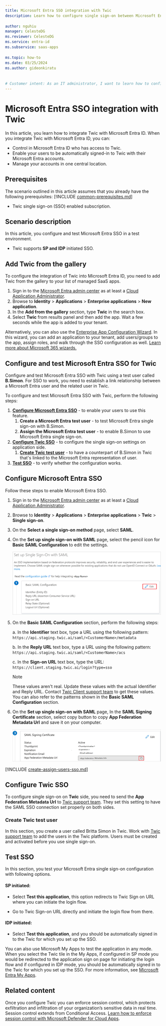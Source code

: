 ```yaml
---
title: Microsoft Entra SSO integration with Twic
description: Learn how to configure single sign-on between Microsoft Entra ID and Twic.

author: nguhiu
manager: CelesteDG
ms.reviewer: CelesteDG
ms.service: entra-id
ms.subservice: saas-apps

ms.topic: how-to
ms.date: 03/25/2024
ms.author: gideonkiratu


# Customer intent: As an IT administrator, I want to learn how to configure single sign-on between Microsoft Entra ID and Twic so that I can control who has access to Twic, enable automatic sign-in with Microsoft Entra accounts, and manage my accounts in one central location.
---
```


# Microsoft Entra SSO integration with Twic

In this article,  you learn how to integrate Twic with Microsoft Entra ID. When you integrate Twic with Microsoft Entra ID, you can:

* Control in Microsoft Entra ID who has access to Twic.
* Enable your users to be automatically signed-in to Twic with their Microsoft Entra accounts.
* Manage your accounts in one central location.

## Prerequisites
The scenario outlined in this article assumes that you already have the following prerequisites:
[!INCLUDE [common-prerequisites.md](~/identity/saas-apps/includes/common-prerequisites.md)]
* Twic single sign-on (SSO) enabled subscription.

## Scenario description

In this article,  you configure and test Microsoft Entra SSO in a test environment.

* Twic supports **SP and IDP** initiated SSO.

## Add Twic from the gallery

To configure the integration of Twic into Microsoft Entra ID, you need to add Twic from the gallery to your list of managed SaaS apps.

1. Sign in to the [Microsoft Entra admin center](https://entra.microsoft.com) as at least a [Cloud Application Administrator](~/identity/role-based-access-control/permissions-reference.md#cloud-application-administrator).
1. Browse to **Identity** > **Applications** > **Enterprise applications** > **New application**.
1. In the **Add from the gallery** section, type **Twic** in the search box.
1. Select **Twic** from results panel and then add the app. Wait a few seconds while the app is added to your tenant.

 Alternatively, you can also use the [Enterprise App Configuration Wizard](https://portal.office.com/AdminPortal/home?Q=Docs#/azureadappintegration). In this wizard, you can add an application to your tenant, add users/groups to the app, assign roles, and walk through the SSO configuration as well. [Learn more about Microsoft 365 wizards.](/microsoft-365/admin/misc/azure-ad-setup-guides)

<a name='configure-and-test-azure-ad-sso-for-twic'></a>

## Configure and test Microsoft Entra SSO for Twic

Configure and test Microsoft Entra SSO with Twic using a test user called **B.Simon**. For SSO to work, you need to establish a link relationship between a Microsoft Entra user and the related user in Twic.

To configure and test Microsoft Entra SSO with Twic, perform the following steps:

1. **[Configure Microsoft Entra SSO](#configure-azure-ad-sso)** - to enable your users to use this feature.
    1. **Create a Microsoft Entra test user** - to test Microsoft Entra single sign-on with B.Simon.
    1. **Assign the Microsoft Entra test user** - to enable B.Simon to use Microsoft Entra single sign-on.
1. **[Configure Twic SSO](#configure-twic-sso)** - to configure the single sign-on settings on application side.
    1. **[Create Twic test user](#create-twic-test-user)** - to have a counterpart of B.Simon in Twic that's linked to the Microsoft Entra representation of user.
1. **[Test SSO](#test-sso)** - to verify whether the configuration works.

<a name='configure-azure-ad-sso'></a>

## Configure Microsoft Entra SSO

Follow these steps to enable Microsoft Entra SSO.

1. Sign in to the [Microsoft Entra admin center](https://entra.microsoft.com) as at least a [Cloud Application Administrator](~/identity/role-based-access-control/permissions-reference.md#cloud-application-administrator).
1. Browse to **Identity** > **Applications** > **Enterprise applications** > **Twic** > **Single sign-on**.
1. On the **Select a single sign-on method** page, select **SAML**.
1. On the **Set up single sign-on with SAML** page, select the pencil icon for **Basic SAML Configuration** to edit the settings.

   ![Edit Basic SAML Configuration](common/edit-urls.png)

1. On the **Basic SAML Configuration** section, perform the following steps:

    a. In the **Identifier** text box, type a URL using the following pattern:
    `https://api.staging.twic.ai/saml/<CustomerName>/metadata`

    b. In the **Reply URL** text box, type a URL using the following pattern:
    `https://api.staging.twic.ai/saml/<CustomerName>/acs`

    c. In the **Sign-on URL** text box, type the URL:
    `https://client.staging.twic.ai/login?type=sso`

	> [!NOTE]
	> These values aren't real. Update these values with the actual Identifier and Reply URL. Contact [Twic Client support team](mailto:support@twic.zendesk.com) to get these values. You can also refer to the patterns shown in the **Basic SAML Configuration** section.

1. On the **Set up single sign-on with SAML** page, In the **SAML Signing Certificate** section, select copy button to copy **App Federation Metadata Url** and save it on your computer.

	![The Certificate download link](common/copy-metadataurl.png)

<a name='create-an-azure-ad-test-user'></a>

[!INCLUDE [create-assign-users-sso.md](~/identity/saas-apps/includes/create-assign-users-sso.md)]

## Configure Twic SSO

To configure single sign-on on **Twic** side, you need to send the **App Federation Metadata Url** to [Twic support team](mailto:support@twic.zendesk.com). They set this setting to have the SAML SSO connection set properly on both sides.

### Create Twic test user

In this section, you create a user called Britta Simon in Twic. Work with [Twic support team](mailto:support@twic.zendesk.com) to add the users in the Twic platform. Users must be created and activated before you use single sign-on.

## Test SSO 

In this section, you test your Microsoft Entra single sign-on configuration with following options. 

#### SP initiated:

* Select **Test this application**, this option redirects to Twic Sign on URL where you can initiate the login flow.  

* Go to Twic Sign-on URL directly and initiate the login flow from there.

#### IDP initiated:

* Select **Test this application**, and you should be automatically signed in to the Twic for which you set up the SSO. 

You can also use Microsoft My Apps to test the application in any mode. When you select the Twic tile in the My Apps, if configured in SP mode you would be redirected to the application sign on page for initiating the login flow and if configured in IDP mode, you should be automatically signed in to the Twic for which you set up the SSO. For more information, see [Microsoft Entra My Apps](/azure/active-directory/manage-apps/end-user-experiences#azure-ad-my-apps).

## Related content

Once you configure Twic you can enforce session control, which protects exfiltration and infiltration of your organization’s sensitive data in real time. Session control extends from Conditional Access. [Learn how to enforce session control with Microsoft Defender for Cloud Apps](/cloud-app-security/proxy-deployment-aad).
